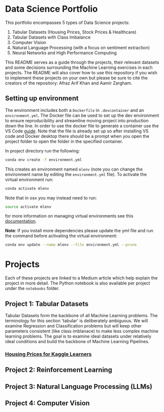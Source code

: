 # Data Science Portfolio

This portfolio encompasses 5 types of Data Science projects:

1. Tabular Datasets (Housing Prices, Stock Prices & Healthcare)
2. Tabular Datasets with Class Imbalance
3. Computer Vision
4. Natural Language Processing (with a focus on sentiment extraction)
5. Neural Networks and High Performance Computing

This README serves as a guide through the projects, their relevant datasets and some decisions surrounding the Machine Learning exercises in each projects. The README will also cover how to use this repository if you wish to implement these projects on your own but please be sure to cite the creators of the repository: Afraz Arif Khan and Aamir Zargham.

## Setting up environment

The environment includes both a `Dockerfile` in `.devcontainer` and an `environment.yml`. The Docker file can be used to set up the dev environment to ensure reproducibility and streamline moving project into production down the line. In order to use the docker file to generate a container use the VS Code [guide](https://code.visualstudio.com/docs/containers/overview). Note that the file is already set up so after installing VS code and Docker desktop there should be a prompt when you open the project folder to open the folder in the specified container.

In project directory run the following:
```bash
conda env create -f environment.yml
```
This creates an environment named `mlenv` (note you can change the environment name by editing the `environment.yml` file). To activate the virtual environment run:

```bash
conda activate mlenv
```

Note that in osx you may instead need to run:
```bash
source activate mlenv
```

for more information on managing virtual environments see this [documentation](https://docs.conda.io/projects/conda/en/latest/user-guide/tasks/manage-environments.html#activating-an-environment).

**Note**: If you install more dependencies  please update the yml file and run the command before activating the virtual environment:

```bash
conda env update --name mlenv --file environment.yml --prune
```

# Projects

Each of these projects are linked to a Medium article which help explain the project in more detail. The Python notebook is also available per project under the `notebooks` folder.

## Project 1: Tabular Datasets

Tabular Datasets form the backbone of all Machine Learning problems. The terminology for this section 'tabular' is deliberately ambiguous. We will examine Regression and Classification problems but will keep other parameters consistent (like class imblanace) to make less complex machine learning problems. The goal is to examine ideal datasets under relatively ideal conditions and build the backbone of Machine Learning Pipelines.

### [Housing Prices for Kaggle Learners](https://www.kaggle.com/competitions/home-data-for-ml-course/data)


## Project 2: Reinforcement Learning

## Project 3: Natural Language Processing (LLMs)

## Project 4: Computer Vision

